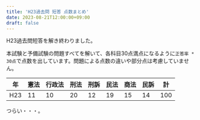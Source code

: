 ```yaml
---
title: 'H23過去問 短答 点数まとめ'
date: 2023-08-21T12:00:00+09:00
draft: false
---
```


H23過去問短答を解き終わりました。

本試験と予備試験の問題すべてを解いて、各科目30点満点になるように`正答率 * 30点`で点数を出しています。問題による点数の違いや部分点は考慮していません。

| 年  | 憲法 | 行政法 | 刑法 | 刑訴 | 民法 | 商法 | 民訴 | 計  | 
| --- | ---- | ------ | ---- | ---- | ---- | ---- | ---- | --- | 
| H23 | 11   | 10     | 20   | 12   | 19   | 15   | 14   | 100 | 

つらい・・・。